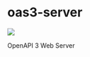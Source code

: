 # oas3-server
![](https://github.com/SVilgelm/oas3-server/workflows/Tests/badge.svg)

OpenAPI 3 Web Server
